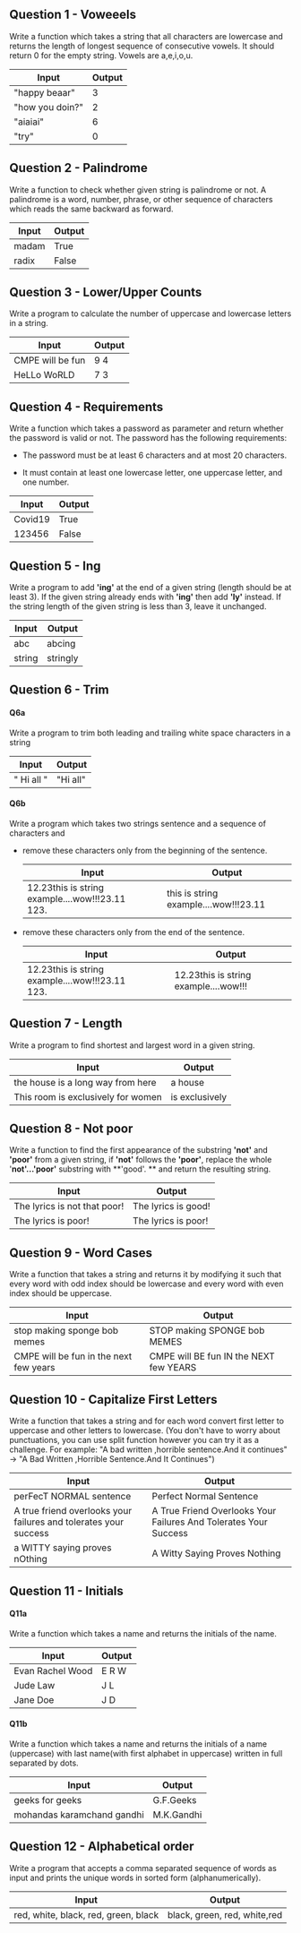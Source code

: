 ## Question 1 - Voweeels
Write a function which takes a string that all characters are lowercase and returns the length of longest sequence of consecutive vowels. It should return 0 for the empty string. Vowels are a,e,i,o,u. 

| Input                         | Output     |
| ----------------------------- | ---------- |
| "happy beaar" | 3 |
| "how you doin?" | 2 |
| "aiaiai" | 6 |
| "try" | 0 |

## Question 2 - Palindrome

Write a function to check whether given string is palindrome or not. A palindrome is a word, number, phrase, or other sequence of characters which reads the same backward as forward.

| Input | Output |
| ----- | ------ |
| madam | True   |
| radix | False  |

## Question 3 - Lower/Upper Counts

Write a program to calculate the number of uppercase and lowercase letters in a string.

| Input            | Output |
| ---------------- | ------ |
| CMPE will be fun | 9 4    |
| HeLLo WoRLD      | 7 3    |

## Question 4 - Requirements

Write a function which takes a password as parameter and return whether the password is valid or not. The password has the following requirements:

* The password must be at least 6 characters and at most 20 characters.

* It must contain at least one lowercase letter, one uppercase letter, and one number.

| Input   | Output |
| ------- | ------ |
| Covid19 | True   |
| 123456  | False  |

## Question 5 - Ing

Write a program to add **'ing'** at the end of a given string (length should be at least 3). If the given string already ends with **'ing'** then add **'ly'** instead. If the string length of the given string is less than 3, leave it unchanged.

| Input  | Output   |
| ------ | -------- |
| abc    | abcing   |
| string | stringly |

## Question 6 - Trim

#### Q6a 

Write a program to trim both leading and trailing white space characters in a string

| Input             | Output   |
| ----------------- | -------- |
| "  Hi all       " | "Hi all" |

#### Q6b

Write a program which takes two strings sentence and a sequence of characters and

* remove these characters only from the beginning of the sentence. 

  | Input                                                | Output                                |
  | ---------------------------------------------------- | ------------------------------------- |
  | 12.23this is string example....wow!!!23.11<br />123. | this is string example....wow!!!23.11 |

* remove these characters only from the end of the sentence. 

  | Input                                                | Output                                |
  | ---------------------------------------------------- | ------------------------------------- |
  | 12.23this is string example....wow!!!23.11<br />123. | 12.23this is string example....wow!!! |

## Question 7  - Length

Write a program to find shortest and largest word in a given string.

| Input                              | Output         |
| ---------------------------------- | -------------- |
| the house is a long way from here  | a house        |
| This room is exclusively for women | is exclusively |

## Question 8 - Not poor

Write a function to find the first appearance of the substring **'not'** and **'poor'** from a given string, if **'not'** follows the **'poor'**, replace the whole '**not'...'poor'** substring with **'good'. ** and return the resulting string.

| Input                        | Output              |
| ---------------------------- | ------------------- |
| The lyrics is not that poor! | The lyrics is good! |
| The lyrics is poor!          | The lyrics is poor! |

## Question 9 - Word Cases

Write a function that takes a string and returns it by modifying it such that every word with odd index should be lowercase and every word with even index should be uppercase.

| Input                                  | Output                                 |
| -------------------------------------- | -------------------------------------- |
| stop making sponge bob memes           | STOP making SPONGE bob MEMES           |
| CMPE will be fun in the next few years | CMPE will BE fun IN the NEXT few YEARS |

## Question 10 - Capitalize First Letters

Write a function that takes a string and for each word convert first letter to uppercase and other letters to lowercase. (You don't have to worry about punctuations, you can use split function however you can try it as a challenge. For example: "A bad written ,horrible sentence.And it continues" -> "A Bad Written ,Horrible Sentence.And It Continues")

| Input                         | Output     |
| ----------------------------- | ---------- |
| perFecT NORMAL sentence | Perfect Normal Sentence |
| A true friend overlooks your failures and tolerates your success | A True Friend Overlooks Your Failures And Tolerates Your Success|
| a WITTY saying proves nOthing| A Witty Saying Proves Nothing|

## Question 11 - Initials

#### Q11a

Write a function which takes a name and returns the initials of the name.

| Input            | Output |
| ---------------- | ------ |
| Evan Rachel Wood | E R W  |
| Jude Law         | J L    |
| Jane Doe         | J D    |

#### Q11b

Write a function which takes a name and returns the initials of a name (uppercase) with last name(with first alphabet in uppercase) written in full separated by dots.

| Input                      | Output     |
| -------------------------- | ---------- |
| geeks for geeks            | G.F.Geeks  |
| mohandas karamchand gandhi | M.K.Gandhi |

## Question 12 - Alphabetical order

Write a program that accepts a comma separated sequence of words as input and prints the unique words in sorted form (alphanumerically).

| Input                                | Output                       |
| ------------------------------------ | ---------------------------- |
| red, white, black, red, green, black | black, green, red, white,red |

